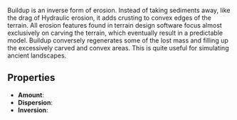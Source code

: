 Buildup is an inverse form of erosion. Instead of taking sediments away, like the drag of Hydraulic erosion, it adds crusting to convex edges of the terrain. All erosion features found in terrain design software focus almost exclusively on carving the terrain, which eventually result in a predictable model. Buildup conversely regenerates some of the lost mass and filling up the excessively carved and convex areas. This is quite useful for simulating ancient landscapes.

## Properties

- **Amount**: 
- **Dispersion**: 
- **Inversion**: 


